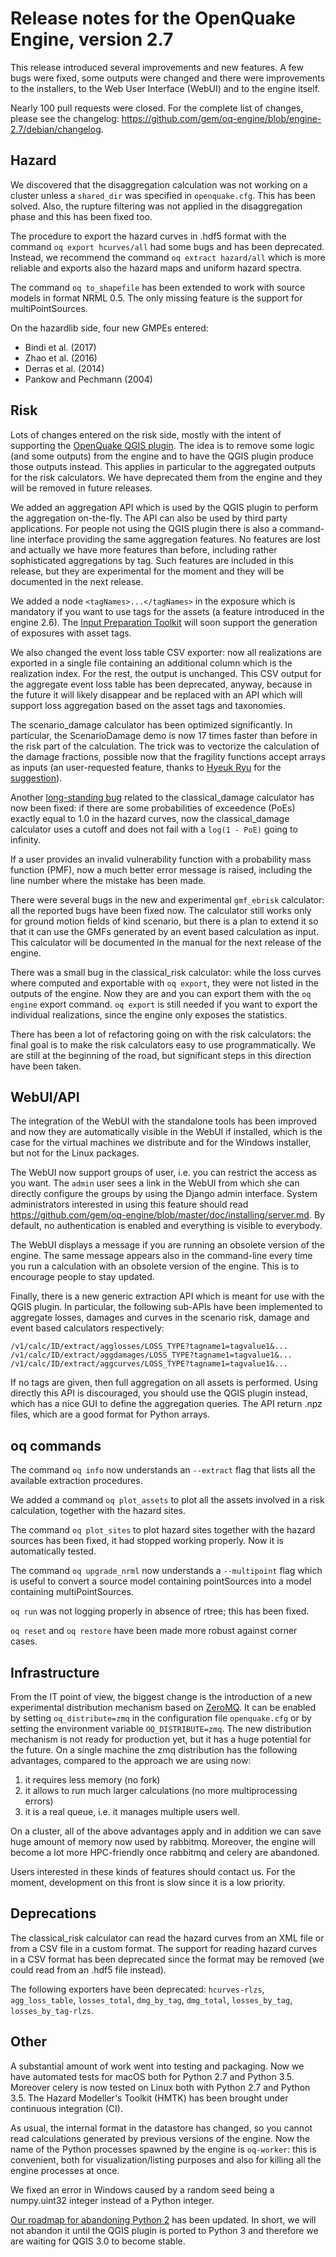 Release notes for the OpenQuake Engine, version 2.7
===================================================

This release introduced several improvements and new features. A few
bugs were fixed, some outputs were changed and there were
improvements to the installers, to the Web User Interface (WebUI) and
to the engine itself.

Nearly 100 pull requests were closed. For the complete list of
changes, please see the changelog:
https://github.com/gem/oq-engine/blob/engine-2.7/debian/changelog.

Hazard
--------

We discovered that the disaggregation calculation was not working on a
cluster unless a `shared_dir` was specified in `openquake.cfg`. This
has been solved. Also, the rupture filtering was not applied in the
disaggregation phase and this has been fixed too.

The procedure to export the hazard curves in .hdf5 format
with the command `oq export hcurves/all` had some bugs and has been
deprecated.  Instead, we recommend the command `oq extract
hazard/all` which is more reliable and exports also the
hazard maps and uniform hazard spectra.

The command `oq to_shapefile` has been extended to work with source models
in format NRML 0.5. The only missing feature is the support for
multiPointSources.

On the hazardlib side, four new GMPEs entered:

- Bindi et al. (2017)
- Zhao et al. (2016)
- Derras et al. (2014)
- Pankow and Pechmann (2004)

Risk
----

Lots of changes entered on the risk side, mostly with the intent of supporting
the [OpenQuake QGIS plugin](https://plugins.qgis.org/plugins/svir/). 
The idea is to remove some logic (and some outputs)
from the engine and to have the QGIS plugin produce those outputs instead.
This applies in particular to the aggregated outputs for the risk calculators. 
We have deprecated them from the engine and they will be removed in future releases.

We added an aggregation API which is used by the QGIS plugin to perform
the aggregation on-the-fly. The API can also be used by third party
applications. For people not using the QGIS plugin there is also a
command-line interface providing the same aggregation features.
No features are lost and actually we have more features than before,
including rather sophisticated aggregations by tag. Such features are
included in this release, but they are experimental for the moment and
they will be documented in the next release.

We added a node `<tagNames>...</tagNames>` in the exposure which is mandatory if
you want to use tags for the assets (a feature introduced in the engine 2.6).
The [Input Preparation Toolkit](https://platform.openquake.org/ipt/) 
will soon support the generation of exposures with asset tags.

We also changed the event loss table CSV exporter: now all realizations
are exported in a single file containing an additional column which is
the realization index. For the rest, the output is unchanged. This 
CSV output for the aggregate event loss table has
been deprecated, anyway, because in the future it will likely disappear
and be replaced with an API which will support loss aggregation based on the 
asset tags and taxonomies.

The scenario_damage calculator has been optimized significantly. In
particular, the ScenarioDamage demo is now 17 times faster than
before in the risk part of the calculation. The trick was to vectorize
the calculation of the damage fractions, possible now that the
fragility functions accept arrays as inputs (an user-requested
feature, thanks to [Hyeuk Ryu](https://github.com/dynaryu) for the 
[suggestion](https://github.com/gem/oq-engine/issues/3113)).

Another [long-standing bug](https://github.com/gem/oq-engine/issues/2299) 
related to the classical_damage calculator 
has now been fixed: if there are some probabilities of
exceedence (PoEs) exactly equal to 1.0 in the hazard curves, now the
classical_damage calculator uses a cutoff and does not fail with a
`log(1 - PoE)` going to infinity.

If a user provides an invalid vulnerability function with a probability mass
function (PMF), now a much better error message is raised, including
the line number where the mistake has been made.

There were several bugs in the new and experimental `gmf_ebrisk` calculator:
all the reported bugs have been fixed now. The calculator still works only
for ground motion fields of kind scenario, but there is a plan to extend
it so that it can use the GMFs generated by an event based calculation as
input. This calculator will be documented in the manual for the next
release of the engine.

There was a small bug in the classical_risk calculator: while the loss curves
where computed and exportable with `oq export`, they were not listed in the
outputs of the engine. Now they are and you can export them with the
`oq engine` export command. `oq export` is still needed if you want to
export the individual realizations, since the engine only exposes the
statistics.

There has been a lot of refactoring going on with the risk
calculators: the final goal is to make the risk calculators easy to
use programmatically. We are still at the beginning of the road, but
significant steps in this direction have been taken.

WebUI/API
----------

The integration of the WebUI with the standalone tools has been
improved and now they are automatically visible in the WebUI if
installed, which is the case for the virtual machines we distribute
and for the Windows installer, but not for the Linux packages.

The WebUI now support groups of user, i.e. you can restrict the access
as you want. The `admin` user sees a link in the WebUI from which she
can directly configure the groups by using the Django admin interface.
System administrators interested in using this feature should read
https://github.com/gem/oq-engine/blob/master/doc/installing/server.md.
By default, no authentication is enabled and everything is visible
to everybody.

The WebUI displays a message if you are running an obsolete version
of the engine. The same message appears also in the command-line every
time you run a calculation with an obsolete version of the engine.
This is to encourage people to stay updated.

Finally, there is a new generic extraction API which is meant for use
with the QGIS plugin. In particular, the following sub-APIs have been
implemented to aggregate losses, damages and curves in the scenario
risk, damage and event based calculators respectively:

```
/v1/calc/ID/extract/agglosses/LOSS_TYPE?tagname1=tagvalue1&...
/v1/calc/ID/extract/aggdamages/LOSS_TYPE?tagname1=tagvalue1&...
/v1/calc/ID/extract/aggcurves/LOSS_TYPE?tagname1=tagvalue1&...
```

If no tags are given, then full aggregation on all assets is performed.
Using directly this API is discouraged, you should use the QGIS plugin
instead, which has a nice GUI to define the aggregation queries. The
API return .npz files, which are a good format for Python arrays.

oq commands
---------------

The command `oq info` now understands an `--extract` flag that lists
all the available extraction procedures.

We added a command `oq plot_assets` to plot all the assets involved in
a risk calculation, together with the hazard sites.

The command `oq plot_sites` to plot hazard sites together with the hazard
sources has been fixed, it had stopped working properly. Now it is automatically
tested.

The command `oq upgrade_nrml` now understands a `--multipoint` flag which
is useful to convert a source model containing pointSources into a model
containing multiPointSources.

`oq run` was not logging properly in absence of rtree; this has been fixed.

`oq reset` and `oq restore` have been made more robust against corner cases.
 
Infrastructure
--------------

From the IT point of view, the biggest change is the introduction of a
new experimental distribution mechanism based on
[ZeroMQ](http://zeromq.org/). It can be enabled by setting
`oq_distribute=zmq` in the configuration file `openquake.cfg` or by
setting the environment variable `OQ_DISTRIBUTE=zmq`. The new
distribution mechanism is not ready for production yet, but it has a
huge potential for the future. On a single machine the zmq
distribution has the following advantages, compared to the approach we
are using now:

1. it requires less memory (no fork)
2. it allows to run much larger calculations (no more multiprocessing errors)
3. it is a real queue, i.e. it manages multiple users well.

On a cluster, all of the above advantages apply and in addition we can
save huge amount of memory now used by rabbitmq. Moreover, the
engine will become a lot more HPC-friendly once rabbitmq and celery
are abandoned.

Users interested in these kinds of features should contact us. For the
moment, development on this front is slow since it is a low priority.

Deprecations
------------

The classical_risk calculator can read the hazard curves from an XML
file or from a CSV file in a custom format. The support for reading
hazard curves in a CSV format has been deprecated since the format 
may be removed (we could read from an .hdf5 file instead).

The following exporters have been deprecated: `hcurves-rlzs`, `agg_loss_table`,
`losses_total`, `dmg_by_tag`, `dmg_total`, `losses_by_tag`,
`losses_by_tag-rlzs`.


Other
-----

A substantial amount of work went into testing and packaging.
Now we have automated tests for macOS both for Python 2.7 and Python 3.5.
Moreover celery is now tested on Linux both with Python 2.7 and Python 3.5.
The Hazard Modeller's Toolkit (HMTK) has been brought under continuous integration
(CI).

As usual, the internal format in the datastore has changed, so you cannot
read calculations generated by previous versions of the engine.
Now the name of the Python processes spawned by the engine is `oq-worker`:
this is convenient, both for visualization/listing purposes and also for
killing all the engine processes at once.

We fixed an error in Windows caused by a random seed being a numpy.uint32
integer instead of a Python integer.

[Our roadmap for abandoning Python 2](https://github.com/gem/oq-engine/issues/2803) 
has been updated. In short, we will not abandon it until the QGIS plugin
is ported to Python 3 and therefore we are waiting for QGIS 3.0 to become
stable.
